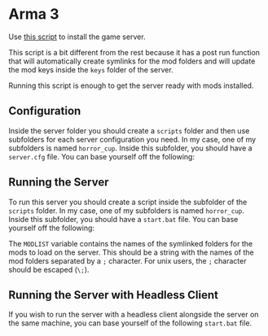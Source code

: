 # Arma 3

Use [this script](https://github.com/moonstar-x/game-server-updater) to install the game server.

<script src="https://emgithub.com/embed-v2.js?target=https%3A%2F%2Fgithub.com%2Fmoonstar-x%2Fgame-server-updater%2Fblob%2Fmaster%2Flib%2Fservers%2Farma3.py&style=github&type=code&showBorder=on&showLineNumbers=on&showFileMeta=on&showFullPath=on&showCopy=on"></script>

This script is a bit different from the rest because it has a post run function that will automatically create symlinks for the mod folders and will update the mod keys inside the `keys` folder of the server.

Running this script is enough to get the server ready with mods installed.

## Configuration

Inside the server folder you should create a `scripts` folder and then use subfolders for each server configuration you need. In my case, one of my subfolders is named `horror_cup`.  Inside this subfolder, you should have a `server.cfg` file. You can base yourself off the following:

<script src="https://emgithub.com/embed-v2.js?target=https%3A%2F%2Fgithub.com%2Fmoonstar-x%2Fserver-configs%2Fblob%2Fmaster%2Farma3%2Fhorror_cup%2Fserver.cfg&style=github&type=code&showBorder=on&showLineNumbers=on&showFileMeta=on&showFullPath=on&showCopy=on"></script>

## Running the Server

To run this server you should create a script inside the subfolder of the `scripts` folder. In my case, one of my subfolders is named `horror_cup`. Inside this subfolder, you should have a `start.bat` file. You can base yourself off the following:

<script src="https://emgithub.com/embed-v2.js?target=https%3A%2F%2Fgithub.com%2Fmoonstar-x%2Fserver-configs%2Fblob%2Fmaster%2Farma3%2Fhorror_cup%2Fstart.bat&style=github&type=code&showBorder=on&showLineNumbers=on&showFileMeta=on&showFullPath=on&showCopy=on"></script>

The `MODLIST` variable contains the names of the symlinked folders for the mods to load on the server. This should be a string with the names of the mod folders separated by a `;` character. For unix users, the `;` character should be escaped (`\;`).

## Running the Server with Headless Client

If you wish to run the server with a headless client alongside the server on the same machine, you can base yourself of the following `start.bat` file.

<script src="https://emgithub.com/embed-v2.js?target=https%3A%2F%2Fgithub.com%2Fmoonstar-x%2Fserver-configs%2Fblob%2Fmaster%2Farma3%2Fantistasi_rhs_cup_maps%2Fstart.bat&style=github&type=code&showBorder=on&showLineNumbers=on&showFileMeta=on&showFullPath=on&showCopy=on"></script>
